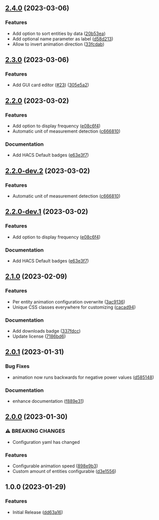 ## [2.4.0](https://github.com/Sese-Schneider/ha-energy-overview-card/compare/v2.3.0...v2.4.0) (2023-03-06)


### Features

* Add option to sort entities by data ([20b53ea](https://github.com/Sese-Schneider/ha-energy-overview-card/commit/20b53ea29ebf4446be8d864e6e5431b6ef4ca66b))
* Add optional name parameter as label ([d58d213](https://github.com/Sese-Schneider/ha-energy-overview-card/commit/d58d213db019c08dda1243eba7199a8d0aef9e21))
* Allow to invert animation direction ([33fcdab](https://github.com/Sese-Schneider/ha-energy-overview-card/commit/33fcdab76c726a3acabe15e8da50edc0073020bf))

## [2.3.0](https://github.com/Sese-Schneider/ha-energy-overview-card/compare/v2.2.0...v2.3.0) (2023-03-06)


### Features

* Add GUI card editor ([#23](https://github.com/Sese-Schneider/ha-energy-overview-card/issues/23)) ([305e5a2](https://github.com/Sese-Schneider/ha-energy-overview-card/commit/305e5a2e773fa1c6137d85b572fdcb63ba11b898))

## [2.2.0](https://github.com/Sese-Schneider/ha-energy-overview-card/compare/v2.1.0...v2.2.0) (2023-03-02)


### Features

* Add option to display frequency ([e08c6f4](https://github.com/Sese-Schneider/ha-energy-overview-card/commit/e08c6f4a4b42acf83920bbc1b9b94d35cb79e9e6))
* Automatic unit of measurement detection ([c666810](https://github.com/Sese-Schneider/ha-energy-overview-card/commit/c66681098bc369cd0d0aa11062b0d4414d4e3fed))


### Documentation

* Add HACS Default badges ([e63e3f7](https://github.com/Sese-Schneider/ha-energy-overview-card/commit/e63e3f778e6eec38ca00751740b8258d48244719))

## [2.2.0-dev.2](https://github.com/Sese-Schneider/ha-energy-overview-card/compare/v2.2.0-dev.1...v2.2.0-dev.2) (2023-03-02)


### Features

* Automatic unit of measurement detection ([c666810](https://github.com/Sese-Schneider/ha-energy-overview-card/commit/c66681098bc369cd0d0aa11062b0d4414d4e3fed))

## [2.2.0-dev.1](https://github.com/Sese-Schneider/ha-energy-overview-card/compare/v2.1.0...v2.2.0-dev.1) (2023-03-02)


### Features

* Add option to display frequency ([e08c6f4](https://github.com/Sese-Schneider/ha-energy-overview-card/commit/e08c6f4a4b42acf83920bbc1b9b94d35cb79e9e6))


### Documentation

* Add HACS Default badges ([e63e3f7](https://github.com/Sese-Schneider/ha-energy-overview-card/commit/e63e3f778e6eec38ca00751740b8258d48244719))

## [2.1.0](https://github.com/Sese-Schneider/ha-energy-overview-card/compare/v2.0.1...v2.1.0) (2023-02-09)


### Features

* Per entity animation configuration overwrite ([3ac9136](https://github.com/Sese-Schneider/ha-energy-overview-card/commit/3ac913634425079748dd2dfa0c72a66fd37b30e2))
* Unique CSS classes everywhere for customizing ([cacad94](https://github.com/Sese-Schneider/ha-energy-overview-card/commit/cacad9478af0895a473092d65b4ea06a0e557c1b))


### Documentation

* Add downloads badge ([337fdcc](https://github.com/Sese-Schneider/ha-energy-overview-card/commit/337fdccdca2ea57b96b1a1bc2bb7dfc562348ae0))
* Update license ([7186bd6](https://github.com/Sese-Schneider/ha-energy-overview-card/commit/7186bd68474356b5e1a34ecf07305f0da68d307e))

## [2.0.1](https://github.com/Sese-Schneider/ha-energy-overview-card/compare/v2.0.0...v2.0.1) (2023-01-31)


### Bug Fixes

* animation now runs backwards for negative power values ([d585148](https://github.com/Sese-Schneider/ha-energy-overview-card/commit/d5851488e31c02bad41598773065fbcd914fb160))


### Documentation

* enhance documentation ([f889e31](https://github.com/Sese-Schneider/ha-energy-overview-card/commit/f889e310e1266abd4cdb4b4071159537a4146ba8))

## [2.0.0](https://github.com/Sese-Schneider/ha-energy-overview-card/compare/v1.0.0...v2.0.0) (2023-01-30)


### ⚠ BREAKING CHANGES

* Configuration yaml has changed

### Features

* Configurable animation speed ([898e9b3](https://github.com/Sese-Schneider/ha-energy-overview-card/commit/898e9b3dc0cf57b73c6ea0ca65df5fc865c7d8ee))
* Custom amount of entities configurable  ([d3e1556](https://github.com/Sese-Schneider/ha-energy-overview-card/commit/d3e1556638c4602c3edd1e7039cd9bd6bc457137))

## 1.0.0 (2023-01-29)


### Features

* Initial Release ([dd63a16](https://github.com/Sese-Schneider/ha-energy-overview-card/commit/dd63a1608cf00cb4b1a4eed9188ac1a3fdbd9cf3))
